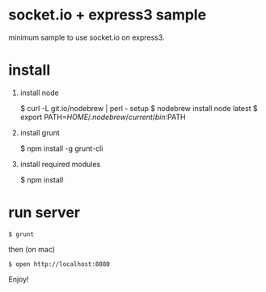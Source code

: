 # socket.io + express3 sample

minimum sample to use socket.io on express3.

# install

1. install node

    $ curl -L git.io/nodebrew | perl - setup
    $ nodebrew install node latest
    $ export PATH=$HOME/.nodebrew/current/bin:$PATH

2. install grunt

    $ npm install -g grunt-cli

3. install required modules

    $ npm install

# run server

    $ grunt

then (on mac)

    $ open http://localhost:8080

Enjoy!

